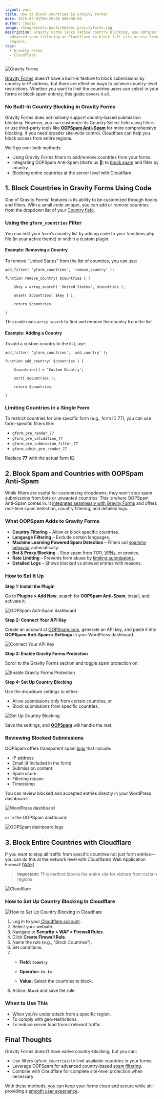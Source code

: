 ```yaml
---
layout: post
title: How to block countries in Gravity Forms?
date: 2025-08-01T00:29:00.000+08:00
author: chazie
image: /blog/assets/posts/header_gravityforms.jpg
description: Gravity Forms lacks native country blocking, use OOPSpam for
  advanced spam filtering or Cloudflare to block full site access from selected
  regions.
tags:
  - Gravity Forms
  - Cloudflare
---
```

![Gravity Forms](/blog/assets/posts/gravity-forms-plugin-homepage.png "Gravity Forms")

[Gravity Forms](https://www.gravityforms.com/) doesn’t have a built-in feature to block submissions by country or IP address, but there are effective ways to achieve country-level restrictions. Whether you want to limit the countries users can select in your forms or block spam entirely, this guide covers it all.

### **No Built-In Country Blocking in Gravity Forms**

Gravity Forms does not natively support country-based submission blocking. However, you can customize its Country Select field using filters or use third-party tools like **[OOPSpam Anti-Spam](https://wordpress.org/plugins/oopspam-anti-spam/)** for more comprehensive blocking. If you need broader site-wide control, Cloudflare can help you block access from entire regions.

We’ll go over both methods:

* Using Gravity Forms filters to add/remove countries from your forms.
* Integrating OOPSpam Anti-Spam (that’s us 👋) to [block spam](https://www.oopspam.com/blog/spam-protection-for-gravity-forms) and filter by country.
* Blocking entire countries at the server level with Cloudflare.

## **1. Block Countries in Gravity Forms Using Code**

One of Gravity Forms' features is its ability to be customized through hooks and filters. With a small code snippet, you can add or remove countries from the dropdown list of your [Country field](https://docs.gravityforms.com/addremove-countries-country-select-field/).

### **Using the `gform_countries` Filter**

You can edit your form’s country list by adding code to your functions.php file (in your active theme) or within a custom plugin.

#### **Example: Removing a Country**

To remove “United States” from the list of countries, you can use:

`add_filter( 'gform_countries', 'remove_country' );`

`function remove_country( $countries ) {`

`    $key = array_search( 'United States', $countries );`

`    unset( $countries[ $key ] );`

`    return $countries;`

`}`

This code uses `array_search` to find and remove the country from the list.

#### **Example: Adding a Country**

To add a custom country to the list, use:

`add_filter( 'gform_countries', 'add_country' );`

`function add_country( $countries ) {`

`    $countries[] = 'Custom Country';`

`    sort( $countries );`

`    return $countries;`

`}`

### **Limiting Countries in a Single Form**

To restrict countries for one specific form (e.g., form ID 77), you can use form-specific filters like:

* `gform_pre_render_77`
* `gform_pre_validation_77`
* `gform_pre_submission_filter_77`
* `gform_admin_pre_render_77`

Replace **77** with the actual form ID.

## **2. Block Spam and Countries with OOPSpam Anti-Spam**

While filters are useful for customizing dropdowns, they won’t stop spam submissions from bots or unwanted countries. This is where OOPSpam Anti-Spam comes in. It [integrates seamlessly with Gravity Forms](https://www.oopspam.com/anti-spam-filter-for-gravity-forms) and offers real-time spam detection, country filtering, and detailed logs.

### **What OOPSpam Adds to Gravity Forms**

* **Country Filtering** – Allow or block specific countries.
* **Language Filtering** – Exclude certain languages.
* **Machine Learning Powered Spam Detection** – Filters out [spammy behavior](https://www.oopspam.com/blog/why-is-gravity-forms-still-getting-spam-even-with-recaptcha) automatically.
* **Bot & Proxy Blocking** – Stop spam from TOR, [VPNs](https://www.oopspam.com/blog/how-to-block-vpn-and-data-center-ip-submissions-in-gravity-forms), or proxies.
* **Rate Limiting** – Prevents form abuse by [limiting submissions](https://www.oopspam.com/blog/how-to-limit-form-submissions-in-gravity-forms).
* **Detailed Logs** – Shows blocked vs allowed entries with reasons.

### **How to Set It Up**

**Step 1: Install the Plugin**

Go to **Plugins > Add New**, search for **OOPSpam Anti-Spam**, install, and activate it.

![OOPSpam Anti-Spam dashboard](/blog/assets/posts/oopspam-dashboard-api.png "OOPSpam Anti-Spam dashboard")

**Step 2: Connect Your API Key**

Create an account at [OOPSpam.com](https://app.oopspam.com/Identity/Account/Register), generate an API key, and paste it into **OOPSpam Anti-Spam > Settings** in your WordPress dashboard.

![Connect Your API Key](/blog/assets/posts/oopspam-api-key.png "Connect Your API Key")

**Step 3: Enable Gravity Forms Protection**

Scroll to the Gravity Forms section and toggle spam protection on.

![Enable Gravity Forms Protection](/blog/assets/posts/gravity-forms-spam-protection-activate.png "Enable Gravity Forms Protection")

**Step 4: Set Up Country Blocking**

Use the dropdown settings to either:

* Allow submissions only from certain countries, or
* Block submissions from specific countries.

![Set Up Country Blocking](/blog/assets/posts/country-filtering-settings.png "Set Up Country Blocking")

Save the settings, and **[OOPSpam](https://www.oopspam.com/)** will handle the rest.

### **Reviewing Blocked Submissions**

OOPSpam offers transparent spam [logs](https://help.oopspam.com/wordpress/form-entries/) that include:

* IP address
* Email (if included in the form)
* Submission content
* Spam score
* Filtering reason
* Timestamp

You can review blocked and accepted entries directly in your WordPress dashboard:

![WordPress dashboard](/blog/assets/posts/form-spam-entries-oopspam.png "You can review blocked and accepted entries directly in your WordPress dashboard")

or in the OOPSpam dashboard:

![OOPSpam dashboard logs](/blog/assets/posts/screenshot-1.png "OOPSpam dashboard logs")

## **3. Block Entire Countries with Cloudflare**

If you want to stop all traffic from specific countries not just form entries—you can do this at the network level with Cloudflare’s Web Application Firewall ([WAF](https://www.cloudflare.com/application-services/products/waf/)).

> **Important:** This method blocks the entire site for visitors from certain regions.

![Cloudflare](/blog/assets/posts/cloudflare-homepage.png "Cloudflare")

### **How to Set Up Country Blocking in Cloudflare**

![How to Set Up Country Blocking in Cloudflare](/blog/assets/posts/blocking-countries-in-cloudflare.png "How to Set Up Country Blocking in Cloudflare")

1. Log in to your[ Cloudflare account](https://cloudflare.com/).
2. Select your website.
3. Navigate to **Security > WAF > Firewall Rules**.
4. Click **Create Firewall Rule**.
5. Name the rule (e.g., “Block Countries”).
6. Set conditions:
7. * **Field:** **`Country`**

   * **Operator:** **`is in`**

   * **Value:** Select the countries to block.
8. Action: **`Block`** and save the rule.

### **When to Use This**

* When you’re under attack from a specific region.
* To comply with geo-restrictions.
* To reduce server load from irrelevant traffic.

## **Final Thoughts**

Gravity Forms doesn’t have native country-blocking, but you can:

* Use filters (`gform_countries`) to limit available countries in your forms.
* Leverage OOPSpam for advanced country-based [spam filtering](https://www.oopspam.com/integrations/spam-protection-for-gravity-forms).
* Combine with Cloudflare for complete site-level protection when necessary.

With these methods, you can keep your forms clean and secure while still providing a [smooth user experience](https://www.oopspam.com/blog/gravityforms-block-user).

